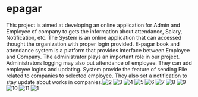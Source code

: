 # epagar
This project is aimed at developing an online application for Admin and Employee of company to gets the information about attendance, Salary, Notification, etc. The System is an online application that can accessed thought the organization with proper login provided.
E-pagar book and attendance system is a platform that provides interface between Employee and Company. The administrator plays an important role in our project. Administrators logging may also put attendance of employee. They can add employee logins and updating. System provide the feature of sending File related to companies to selected employee. They also set a notification to stay update about works in companies.![2](https://user-images.githubusercontent.com/99091666/192133943-bc193746-f34b-48c9-9f38-04d6654ce952.jpg)
![3](https://user-images.githubusercontent.com/99091666/192133944-870ec171-b607-4553-8436-06567a59c248.jpg)
![4](https://user-images.githubusercontent.com/99091666/192133946-a084e302-b892-4c1f-a33e-d67d800a8719.jpg)
![5](https://user-images.githubusercontent.com/99091666/192133948-a76cb3a1-7017-45d4-8d68-3f70d91a0bf0.jpg)
![6](https://user-images.githubusercontent.com/99091666/192133950-b89e3f21-0030-48a1-816b-39d764e27b5a.jpg)
![7](https://user-images.githubusercontent.com/99091666/192133952-bc9b5d41-01d9-4681-b4e2-15acefdcf3e1.jpg)
![8](https://user-images.githubusercontent.com/99091666/192133953-f806933c-d0aa-476c-86c2-fc236dc75d71.jpg)
![9](https://user-images.githubusercontent.com/99091666/192133955-188bf29c-fa9a-43f3-a4af-37570648f01e.jpg)
![10](https://user-images.githubusercontent.com/99091666/192133956-88f089e0-8eb2-413f-91e1-0d6881ac3154.jpg)
![11](https://user-images.githubusercontent.com/99091666/192133957-7cb52bf0-1e90-4cfe-8314-e62a795631ea.jpg)
![1](https://user-images.githubusercontent.com/99091666/192133958-d9f65472-1394-4ce3-abed-f05469a153c2.jpg)
